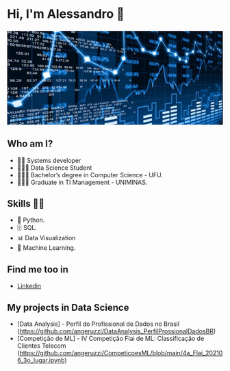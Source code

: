  # **Hi, I'm Alessandro** 👋 
###  
![GitHub Logo](fundo_ds_git.JPG)

## Who am I? 

* 👨‍💻 Systems developer
* 🧑🏻‍🎓 Data Science Student
* 👨🏼‍🎓 Bachelor’s degree in Computer Science - UFU.
* 👨🏼‍🎓 Graduate in TI Management - UNIMINAS.

## Skills 👩‍💻

* 🐍 Python.
* 🗄 SQL.
* 📊 Data Visualization
* 🔮 Machine Learning. 

## Find me too in

*  [Linkedin]( https://www.linkedin.com/in/alessandroangeruzzi/ )

## **My projects in Data Science**

* [Data Analysis] - Perfil do Profissional de Dados no Brasil (https://github.com/angeruzzi/DataAnalysis_PerfilProssionalDadosBR)
* [Competição de ML] - IV Competição Flai de ML: Classificação de Clientes Telecom (https://github.com/angeruzzi/CompeticoesML/blob/main/4a_Flai_202106_3o_lugar.ipynb)

<!--
**angeruzzi/angeruzzi** is a ✨ _special_ ✨ repository because its `README.md` (this file) appears on your GitHub profile.

Here are some ideas to get you started:

- 🔭 I’m currently working on ...
- 🌱 I’m currently learning ...
- 👯 I’m looking to collaborate on ...
- 🤔 I’m looking for help with ...
- 💬 Ask me about ...
- 📫 How to reach me: ...
- 😄 Pronouns: ...
- ⚡ Fun fact: ...
-->
